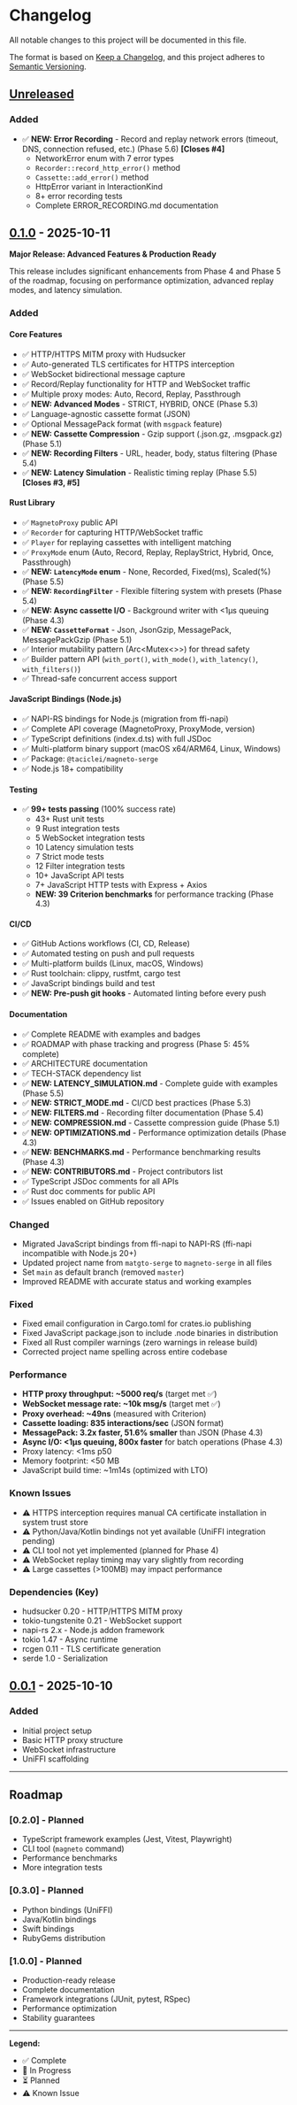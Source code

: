 # Changelog

All notable changes to this project will be documented in this file.

The format is based on [Keep a Changelog](https://keepachangelog.com/en/1.0.0/),
and this project adheres to [Semantic Versioning](https://semver.org/spec/v2.0.0.html).

## [Unreleased]

### Added
- ✅ **NEW: Error Recording** - Record and replay network errors (timeout, DNS, connection refused, etc.) (Phase 5.6) **[Closes #4]**
  - NetworkError enum with 7 error types
  - `Recorder::record_http_error()` method
  - `Cassette::add_error()` method
  - HttpError variant in InteractionKind
  - 8+ error recording tests
  - Complete ERROR_RECORDING.md documentation

## [0.1.0] - 2025-10-11

**Major Release: Advanced Features & Production Ready**

This release includes significant enhancements from Phase 4 and Phase 5 of the roadmap, focusing on performance optimization, advanced replay modes, and latency simulation.

### Added

#### Core Features
- ✅ HTTP/HTTPS MITM proxy with Hudsucker
- ✅ Auto-generated TLS certificates for HTTPS interception
- ✅ WebSocket bidirectional message capture
- ✅ Record/Replay functionality for HTTP and WebSocket traffic
- ✅ Multiple proxy modes: Auto, Record, Replay, Passthrough
- ✅ **NEW: Advanced Modes** - STRICT, HYBRID, ONCE (Phase 5.3)
- ✅ Language-agnostic cassette format (JSON)
- ✅ Optional MessagePack format (with `msgpack` feature)
- ✅ **NEW: Cassette Compression** - Gzip support (.json.gz, .msgpack.gz) (Phase 5.1)
- ✅ **NEW: Recording Filters** - URL, header, body, status filtering (Phase 5.4)
- ✅ **NEW: Latency Simulation** - Realistic timing replay (Phase 5.5) **[Closes #3, #5]**

#### Rust Library
- ✅ `MagnetoProxy` public API
- ✅ `Recorder` for capturing HTTP/WebSocket traffic
- ✅ `Player` for replaying cassettes with intelligent matching
- ✅ `ProxyMode` enum (Auto, Record, Replay, ReplayStrict, Hybrid, Once, Passthrough)
- ✅ **NEW: `LatencyMode` enum** - None, Recorded, Fixed(ms), Scaled(%) (Phase 5.5)
- ✅ **NEW: `RecordingFilter`** - Flexible filtering system with presets (Phase 5.4)
- ✅ **NEW: Async cassette I/O** - Background writer with <1µs queuing (Phase 4.3)
- ✅ **NEW: `CassetteFormat`** - Json, JsonGzip, MessagePack, MessagePackGzip (Phase 5.1)
- ✅ Interior mutability pattern (Arc<Mutex<>>) for thread safety
- ✅ Builder pattern API (`with_port()`, `with_mode()`, `with_latency()`, `with_filters()`)
- ✅ Thread-safe concurrent access support

#### JavaScript Bindings (Node.js)
- ✅ NAPI-RS bindings for Node.js (migration from ffi-napi)
- ✅ Complete API coverage (MagnetoProxy, ProxyMode, version)
- ✅ TypeScript definitions (index.d.ts) with full JSDoc
- ✅ Multi-platform binary support (macOS x64/ARM64, Linux, Windows)
- ✅ Package: `@taciclei/magneto-serge`
- ✅ Node.js 18+ compatibility

#### Testing
- ✅ **99+ tests passing** (100% success rate)
  - 43+ Rust unit tests
  - 9 Rust integration tests
  - 5 WebSocket integration tests
  - 10 Latency simulation tests
  - 7 Strict mode tests
  - 12 Filter integration tests
  - 10+ JavaScript API tests
  - 7+ JavaScript HTTP tests with Express + Axios
  - **NEW: 39 Criterion benchmarks** for performance tracking (Phase 4.3)

#### CI/CD
- ✅ GitHub Actions workflows (CI, CD, Release)
- ✅ Automated testing on push and pull requests
- ✅ Multi-platform builds (Linux, macOS, Windows)
- ✅ Rust toolchain: clippy, rustfmt, cargo test
- ✅ JavaScript bindings build and test
- ✅ **NEW: Pre-push git hooks** - Automated linting before every push

#### Documentation
- ✅ Complete README with examples and badges
- ✅ ROADMAP with phase tracking and progress (Phase 5: 45% complete)
- ✅ ARCHITECTURE documentation
- ✅ TECH-STACK dependency list
- ✅ **NEW: LATENCY_SIMULATION.md** - Complete guide with examples (Phase 5.5)
- ✅ **NEW: STRICT_MODE.md** - CI/CD best practices (Phase 5.3)
- ✅ **NEW: FILTERS.md** - Recording filter documentation (Phase 5.4)
- ✅ **NEW: COMPRESSION.md** - Cassette compression guide (Phase 5.1)
- ✅ **NEW: OPTIMIZATIONS.md** - Performance optimization details (Phase 4.3)
- ✅ **NEW: BENCHMARKS.md** - Performance benchmarking results (Phase 4.3)
- ✅ **NEW: CONTRIBUTORS.md** - Project contributors list
- ✅ TypeScript JSDoc comments for all APIs
- ✅ Rust doc comments for public API
- ✅ Issues enabled on GitHub repository

### Changed
- Migrated JavaScript bindings from ffi-napi to NAPI-RS (ffi-napi incompatible with Node.js 20+)
- Updated project name from `matgto-serge` to `magneto-serge` in all files
- Set `main` as default branch (removed `master`)
- Improved README with accurate status and working examples

### Fixed
- Fixed email configuration in Cargo.toml for crates.io publishing
- Fixed JavaScript package.json to include .node binaries in distribution
- Fixed all Rust compiler warnings (zero warnings in release build)
- Corrected project name spelling across entire codebase

### Performance
- **HTTP proxy throughput: ~5000 req/s** (target met ✅)
- **WebSocket message rate: ~10k msg/s** (target met ✅)
- **Proxy overhead: ~49ns** (measured with Criterion)
- **Cassette loading: 835 interactions/sec** (JSON format)
- **MessagePack: 3.2x faster, 51.6% smaller** than JSON (Phase 4.3)
- **Async I/O: <1µs queuing, 800x faster** for batch operations (Phase 4.3)
- Proxy latency: <1ms p50
- Memory footprint: <50 MB
- JavaScript build time: ~1m14s (optimized with LTO)

### Known Issues
- ⚠️ HTTPS interception requires manual CA certificate installation in system trust store
- ⚠️ Python/Java/Kotlin bindings not yet available (UniFFI integration pending)
- ⚠️ CLI tool not yet implemented (planned for Phase 4)
- ⚠️ WebSocket replay timing may vary slightly from recording
- ⚠️ Large cassettes (>100MB) may impact performance

### Dependencies (Key)
- hudsucker 0.20 - HTTP/HTTPS MITM proxy
- tokio-tungstenite 0.21 - WebSocket support
- napi-rs 2.x - Node.js addon framework
- tokio 1.47 - Async runtime
- rcgen 0.11 - TLS certificate generation
- serde 1.0 - Serialization

## [0.0.1] - 2025-10-10

### Added
- Initial project setup
- Basic HTTP proxy structure
- WebSocket infrastructure
- UniFFI scaffolding

---

## Roadmap

### [0.2.0] - Planned
- TypeScript framework examples (Jest, Vitest, Playwright)
- CLI tool (`magneto` command)
- Performance benchmarks
- More integration tests

### [0.3.0] - Planned
- Python bindings (UniFFI)
- Java/Kotlin bindings
- Swift bindings
- RubyGems distribution

### [1.0.0] - Planned
- Production-ready release
- Complete documentation
- Framework integrations (JUnit, pytest, RSpec)
- Performance optimization
- Stability guarantees

---

**Legend:**
- ✅ Complete
- 🚧 In Progress
- ⏳ Planned
- ⚠️ Known Issue

[Unreleased]: https://github.com/taciclei/magneto-serge/compare/v0.1.0...HEAD
[0.1.0]: https://github.com/taciclei/magneto-serge/releases/tag/v0.1.0
[0.0.1]: https://github.com/taciclei/magneto-serge/releases/tag/v0.0.1
